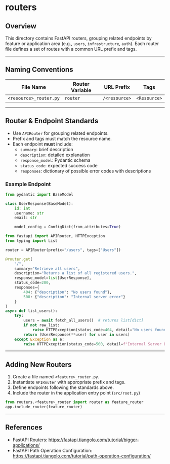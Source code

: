 # routers

## Overview

This directory contains FastAPI routers, grouping related endpoints by feature or application area (e.g., `users`, `infrastructure`, `auth`). Each router file defines a set of routes with a common URL prefix and tags.

---

## Naming Conventions

| File Name              | Router Variable | URL Prefix    | Tags         |
| ---------------------- | --------------- | ------------- | ------------ |
| `<resource>_router.py` | `router`        | `/<resource>` | `<Resource>` |

---

## Router & Endpoint Standards

- Use `APIRouter` for grouping related endpoints.
- Prefix and tags must match the resource name.
- Each endpoint **must** include:
  - `summary`: brief description
  - `description`: detailed explanation
  - `response_model`: Pydantic schema
  - `status_code`: expected success code
  - `responses`: dictionary of possible error codes with descriptions

### Example Endpoint

```python
from pydantic import BaseModel

class UserResponse(BaseModel):
    id: int
    username: str
    email: str

    model_config = ConfigDict(from_attributes=True)

from fastapi import APIRouter, HTTPException
from typing import List

router = APIRouter(prefix="/users", tags=["Users"])

@router.get(
    "/",
    summary="Retrieve all users",
    description="Returns a list of all registered users.",
    response_model=list[UserResponse],
    status_code=200,
    responses={
        404: {"description": "No users found"},
        500: {"description": "Internal server error"}
    }
)
async def list_users():
    try:
        users = await fetch_all_users()  # returns list[dict]
        if not raw_list:
            raise HTTPException(status_code=404, detail="No users found")
        return [UserResponse(**user) for user in users]
    except Exception as e:
        raise HTTPException(status_code=500, detail=f"Internal Server Error: {e}")
```

---

## Adding New Routers

1. Create a file named `<feature>_router.py`.
2. Instantiate `APIRouter` with appropriate prefix and tags.
3. Define endpoints following the standards above.
4. Include the router in the application entry point (`src/root.py`)

```python
from routers.<feature>_router import router as feature_router
app.include_router(feature_router)
```

---

## References

- FastAPI Routers: https://fastapi.tiangolo.com/tutorial/bigger-applications/
- FastAPI Path Operation Configuration: https://fastapi.tiangolo.com/tutorial/path-operation-configuration/
